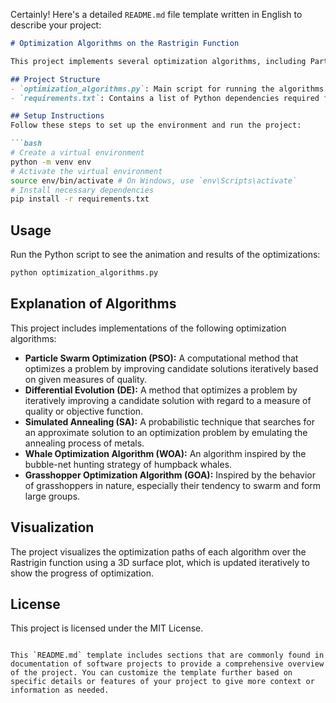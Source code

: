 Certainly! Here's a detailed `README.md` file template written in English to describe your project:

```markdown
# Optimization Algorithms on the Rastrigin Function

This project implements several optimization algorithms, including Particle Swarm Optimization (PSO), Differential Evolution (DE), Simulated Annealing (SA), Whale Optimization Algorithm (WOA), and Grasshopper Optimization Algorithm (GOA), to optimize the Rastrigin function.

## Project Structure
- `optimization_algorithms.py`: Main script for running the algorithms and visualizing the results.
- `requirements.txt`: Contains a list of Python dependencies required for the project.

## Setup Instructions
Follow these steps to set up the environment and run the project:

```bash
# Create a virtual environment
python -m venv env
# Activate the virtual environment
source env/bin/activate # On Windows, use `env\Scripts\activate`
# Install necessary dependencies
pip install -r requirements.txt
```

## Usage
Run the Python script to see the animation and results of the optimizations:

```bash
python optimization_algorithms.py
```

## Explanation of Algorithms
This project includes implementations of the following optimization algorithms:

- **Particle Swarm Optimization (PSO):** A computational method that optimizes a problem by improving candidate solutions iteratively based on given measures of quality.
- **Differential Evolution (DE):** A method that optimizes a problem by iteratively improving a candidate solution with regard to a measure of quality or objective function.
- **Simulated Annealing (SA):** A probabilistic technique that searches for an approximate solution to an optimization problem by emulating the annealing process of metals.
- **Whale Optimization Algorithm (WOA):** An algorithm inspired by the bubble-net hunting strategy of humpback whales.
- **Grasshopper Optimization Algorithm (GOA):** Inspired by the behavior of grasshoppers in nature, especially their tendency to swarm and form large groups.

## Visualization
The project visualizes the optimization paths of each algorithm over the Rastrigin function using a 3D surface plot, which is updated iteratively to show the progress of optimization.

## License
This project is licensed under the MIT License.

```

This `README.md` template includes sections that are commonly found in documentation of software projects to provide a comprehensive overview of the project. You can customize the template further based on specific details or features of your project to give more context or information as needed.
